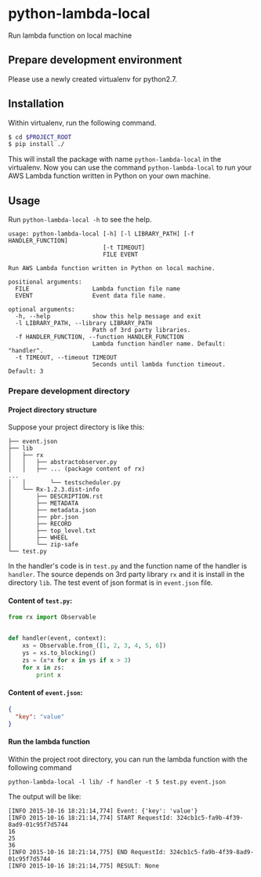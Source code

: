 # python-lambda-local

Run lambda function on local machine

## Prepare development environment

Please use a newly created virtualenv for python2.7.

## Installation

Within virtualenv, run the following command.

``` bash
$ cd $PROJECT_ROOT
$ pip install ./
```

This will install the package with name `python-lambda-local` in the virtualenv.
Now you can use the command `python-lambda-local` to run your AWS Lambda function written in Python on your own machine.

## Usage

Run `python-lambda-local -h` to see the help.

```
usage: python-lambda-local [-h] [-l LIBRARY_PATH] [-f HANDLER_FUNCTION]
                           [-t TIMEOUT]
                           FILE EVENT

Run AWS Lambda function written in Python on local machine.

positional arguments:
  FILE                  Lambda function file name
  EVENT                 Event data file name.

optional arguments:
  -h, --help            show this help message and exit
  -l LIBRARY_PATH, --library LIBRARY_PATH
                        Path of 3rd party libraries.
  -f HANDLER_FUNCTION, --function HANDLER_FUNCTION
                        Lambda function handler name. Default: "handler".
  -t TIMEOUT, --timeout TIMEOUT
                        Seconds until lambda function timeout. Default: 3
```

### Prepare development directory

#### Project directory structure

Suppose your project directory is like this:

```
├── event.json
├── lib
│   ├── rx
│   │   ├── abstractobserver.py
│   │   ├── ... (package content of rx)
...
│   │       └── testscheduler.py
│   └── Rx-1.2.3.dist-info
│       ├── DESCRIPTION.rst
│       ├── METADATA
│       ├── metadata.json
│       ├── pbr.json
│       ├── RECORD
│       ├── top_level.txt
│       ├── WHEEL
│       └── zip-safe
└── test.py
```

In the handler's code is in `test.py` and the function name of the handler is `handler`.
The source depends on 3rd party library `rx` and it is install in the directory `lib`.
The test event of json format is in `event.json` file.

#### Content of `test.py`:

``` python
from rx import Observable


def handler(event, context):
    xs = Observable.from_([1, 2, 3, 4, 5, 6])
    ys = xs.to_blocking()
    zs = (x*x for x in ys if x > 3)
    for x in zs:
        print x
```

#### Content of `event.json`:

``` json
{
  "key": "value"
}
```

#### Run the lambda function

Within the project root directory, you can run the lambda function with the following command

```
python-lambda-local -l lib/ -f handler -t 5 test.py event.json
```

The output will be like:

```
[INFO 2015-10-16 18:21:14,774] Event: {'key': 'value'}
[INFO 2015-10-16 18:21:14,774] START RequestId: 324cb1c5-fa9b-4f39-8ad9-01c95f7d5744
16
25
36
[INFO 2015-10-16 18:21:14,775] END RequestId: 324cb1c5-fa9b-4f39-8ad9-01c95f7d5744
[INFO 2015-10-16 18:21:14,775] RESULT: None
```
